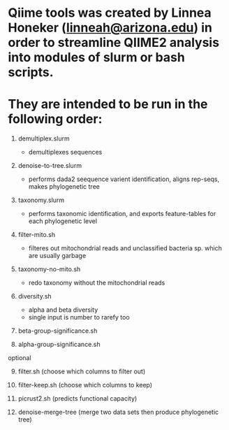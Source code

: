 # Qiime tools was created by Linnea Honeker (linneah@arizona.edu) in order to streamline QIIME2 analysis into modules of slurm or bash scripts. 
# They are intended to be run in the following order:

1. demultiplex.slurm
	- demultiplexes sequences

2. denoise-to-tree.slurm
	- performs dada2 seequence varient identification, aligns rep-seqs, makes phylogenetic tree

3. taxonomy.slurm
	- performs taxonomic identification, and exports feature-tables for each phylogenetic level

4. filter-mito.sh 
	- filteres out mitochondrial reads and unclassified bacteria sp. which are usually garbage

5. taxonomy-no-mito.sh 
	- redo taxonomy without the mitochondrial reads

6. diversity.sh 
	- alpha and beta diversity
	- single input is number to rarefy too

7. beta-group-significance.sh 

8. alpha-group-significance.sh

optional

9. filter.sh (choose which columns to filter out)

10. filter-keep.sh (choose which columns to keep)

11. picrust2.sh (predicts functional capacity)

12. denoise-merge-tree (merge two data sets then produce phylogenetic tree)

